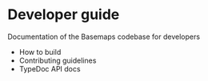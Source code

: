 # Developer guide

Documentation of the Basemaps codebase for developers

- How to build
- Contributing guidelines
- TypeDoc API docs

